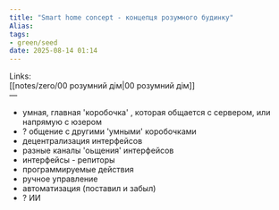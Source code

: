 ```yaml
---
title: "Smart home concept - концепця розумного будинку"
Alias: 
tags:
- green/seed
date: 2025-08-14 01:14
---
```

Links:  
[[notes/zero/00 розумний дім|00 розумний дім]]  
—

- умная, главная 'коробочка' , которая общается с сервером, или напрямую с юзером
- ? общение с другими 'умными' коробочками
- децентрализация интерфейсов
- разные каналы 'оьщения' интерфейсов
- интерфейсы - репиторы
- программируемые действия
- ручное управление
- автоматизация (поставил и забыл) 
- ? ИИ 
